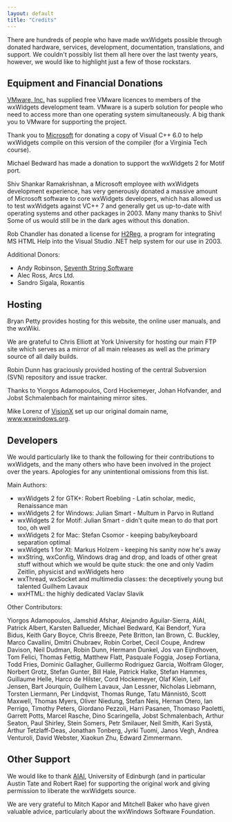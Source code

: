 ```yaml
---
layout: default
title: "Credits"
---
```


There are hundreds of people who have made wxWidgets possible through donated
hardware, services, development, documentation, translations, and support. We
couldn't possibly list them all here over the last twenty years, however, we
would like to highlight just a few of those rockstars.

## Equipment and Financial Donations

[VMware, Inc.][1] has supplied free VMware licences to members of the wxWidgets
development team. VMware is a superb solution for people who need to access
more than one operating system simultaneously. A big thank you to VMware for
supporting the project.

[1]: http://www.vmware.com/

Thank you to [Microsoft][3] for donating a copy of Visual C++ 6.0 to help
wxWidgets compile on this version of the compiler (for a Virginia Tech course).

[3]: http://www.microsoft.com/

Michael Bedward has made a donation to support the wxWidgets 2 for Motif port.

Shiv Shankar Ramakrishnan, a Microsoft employee with wxWidgets development
experience, has very generously donated a massive amount of Microsoft software
to core wxWidgets developers, which has allowed us to test wxWidgets against
VC++ 7 and generally get us up-to-date with operating systems and other
packages in 2003. Many many thanks to Shiv! Some of us would still be in the
dark ages without this donation.

Rob Chandler has donated a license for [H2Reg][4], a program for integrating MS
HTML Help into the Visual Studio .NET help system for our use in 2003.

[4]: http://www.helpware.net/mshelp2/h2reg.htm

Additional Donors:

* Andy Robinson, [Seventh String Software][5]
* Alec Ross, Arcs Ltd.
* Sandro Sigala, Roxantis

[5]: http://www.seventhstring.com/

## Hosting

Bryan Petty provides hosting for this website, the online user manuals, and the
wxWiki.

We are grateful to Chris Elliott at York University for hosting our main FTP
site which serves as a mirror of all main releases as well as the primary
source of all daily builds.

Robin Dunn has graciously provided hosting of the central Subversion (SVN)
repository and issue tracker.

Thanks to Yiorgos Adamopoulos, Cord Hockemeyer, Johan Hofvander, and Jobst
Schmalenbach for maintaining mirror sites.

Mike Lorenz of [VisionX][6] set up our original domain name, www.wxwindows.org.

[6]: http://www.visionx.com/

## Developers

We would particularly like to thank the following for their contributions to
wxWidgets, and the many others who have been involved in the project over the
years. Apologies for any unintentional omissions from this list.

Main Authors:

* wxWidgets 2 for GTK+: Robert Roebling - Latin scholar, medic, Renaissance man
* wxWidgets 2 for Windows: Julian Smart - Multum in Parvo in Rutland
* wxWidgets 2 for Motif: Julian Smart - didn't quite mean to do that port too,
  oh well
* wxWidgets 2 for Mac: Stefan Csomor - keeping baby/keyboard separation optimal
* wxWidgets 1 for Xt: Markus Holzem - keeping his sanity now he's away
* wxString, wxConfig, Windows drag and drop, and loads of other great stuff
  without which we would be quite stuck: the one and only Vadim Zeitlin,
  physicist and wxWidgets hero
* wxThread, wxSocket and multimedia classes: the deceptively young but talented
  Guilhem Lavaux
* wxHTML: the highly dedicated Vaclav Slavik

Other Contributors:

Yiorgos Adamopoulos, Jamshid Afshar, Alejandro Aguilar-Sierra, AIAI, Patrick
Albert, Karsten Ballueder, Michael Bedward, Kai Bendorf, Yura Bidus, Keith Gary
Boyce, Chris Breeze, Pete Britton, Ian Brown, C. Buckley, Marco Cavallini,
Dmitri Chubraev, Robin Corbet, Cecil Coupe, Andrew Davison, Neil Dudman, Robin
Dunn, Hermann Dunkel, Jos van Eijndhoven, Tom Felici, Thomas Fettig, Matthew
Flatt, Pasquale Foggia, Josep Fortiana, Todd Fries, Dominic Gallagher,
Guillermo Rodriguez Garcia, Wolfram Gloger, Norbert Grotz, Stefan Gunter, Bill
Hale, Patrick Halke, Stefan Hammes, Guillaume Helle, Harco de Hilster, Cord
Hockemeyer, Olaf Klein, Leif Jensen, Bart Jourquin, Guilhem Lavaux, Jan
Lessner, Nicholas Liebmann, Torsten Liermann, Per Lindqvist, Thomas Runge, Tatu
Männistö, Scott Maxwell, Thomas Myers, Oliver Niedung, Stefan Neis, Hernan
Otero, Ian Perrigo, Timothy Peters, Giordano Pezzoli, Harri Pasanen, Thomaso
Paoletti, Garrett Potts, Marcel Rasche, Dino Scaringella, Jobst Schmalenbach,
Arthur Seaton, Paul Shirley, Stein Somers, Petr Smilauer, Neil Smith, Kari
Systä, Arthur Tetzlaff-Deas, Jonathan Tonberg, Jyrki Tuomi, Janos Vegh, Andrea
Venturoli, David Webster, Xiaokun Zhu, Edward Zimmermann.

## Other Support

We would like to thank [AIAI][7], University of Edinburgh (and in particular
Austin Tate and Robert Rae) for supporting the original work and giving
permission to liberate the wxWidgets source.

[7]: http://www.aiai.ed.ac.uk/

We are very grateful to Mitch Kapor and Mitchell Baker who have given valuable
advice, particularly about the wxWindows Software Foundation.